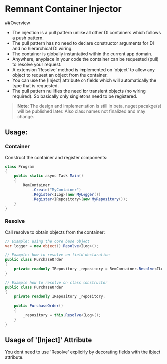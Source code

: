 # Remnant Container Injector

##Overview

- The injection is a pull pattern unlike all other DI containers which follows a push pattern.
- The pull pattern has no need to declare constructor arguments for DI and no hierarchical DI wiring.
- The container is globally instantatied within the current app domain.
- Anywhere, anyplace in your code the container can be requested (pull) to resolve your request.
- A extension 'Resolve' method is implemented on 'object' to allow any object to request an object from the container. 
- You can use the [Inject] attribute on fields which will automatically the type that is requested.
- The pull pattern nullifies the need for transient objects (no wiring required). So basically only singletons need to be registered.

> **Note**: The design and implementation is still in beta, nuget pacakge(s) will be published later.
> Also class names not finalized and may change.

## Usage:

### Container

Construct the container and register components:

```csharp
class Program
{
    public static async Task Main()
    {
        RemContainer
            .Create("MyContainer")
            .Register<ILog>(new MyLogger())
            .Register<IRepository>(new MyRepository());
    }
}
```

### Resolve

Call resolve to obtain objects from the container:

```csharp
// Example: using the core base object
var logger = new object().Resolve<ILog>();
```


```csharp
// Example: how to resolve on field declaration
public class PurchaseOrder
{
    private readonly IRepository _repository = RemContainer.Resolve<ILog>();
}
```

```csharp
// Example how to resolve on class constructor
public class PurchaseOrder
{
    private readonly IRepository _repository;
    
    public PurchaseOrder()
    {
        _repository = this.Resolve<ILog>();
    }
}
```

## Usage of '[Inject]' Attribute

You dont need to use 'Resolve' explicitly by decorating fields with the ibject attribute.



